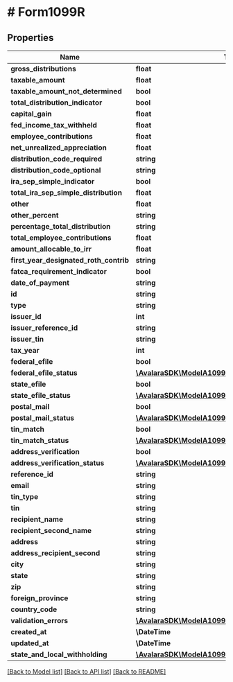 # # Form1099R

## Properties

Name | Type | Description | Notes
------------ | ------------- | ------------- | -------------
**gross_distributions** | **float** |  | [optional]
**taxable_amount** | **float** |  | [optional]
**taxable_amount_not_determined** | **bool** |  | [optional]
**total_distribution_indicator** | **bool** |  | [optional]
**capital_gain** | **float** |  | [optional]
**fed_income_tax_withheld** | **float** |  | [optional]
**employee_contributions** | **float** |  | [optional]
**net_unrealized_appreciation** | **float** |  | [optional]
**distribution_code_required** | **string** |  | [optional]
**distribution_code_optional** | **string** |  | [optional]
**ira_sep_simple_indicator** | **bool** |  | [optional]
**total_ira_sep_simple_distribution** | **float** |  | [optional]
**other** | **float** |  | [optional]
**other_percent** | **string** |  | [optional]
**percentage_total_distribution** | **string** |  | [optional]
**total_employee_contributions** | **float** |  | [optional]
**amount_allocable_to_irr** | **float** |  | [optional]
**first_year_designated_roth_contrib** | **string** |  | [optional]
**fatca_requirement_indicator** | **bool** |  | [optional]
**date_of_payment** | **string** |  | [optional]
**id** | **string** |  | [optional]
**type** | **string** |  | [optional]
**issuer_id** | **int** |  | [optional]
**issuer_reference_id** | **string** |  | [optional]
**issuer_tin** | **string** |  | [optional]
**tax_year** | **int** |  | [optional]
**federal_efile** | **bool** |  | [optional]
**federal_efile_status** | [**\AvalaraSDK\ModelA1099V2\Form1099StatusDetail**](Form1099StatusDetail.md) |  | [optional]
**state_efile** | **bool** |  | [optional]
**state_efile_status** | [**\AvalaraSDK\ModelA1099V2\StateEfileStatusDetail[]**](StateEfileStatusDetail.md) |  | [optional]
**postal_mail** | **bool** |  | [optional]
**postal_mail_status** | [**\AvalaraSDK\ModelA1099V2\Form1099StatusDetail**](Form1099StatusDetail.md) |  | [optional]
**tin_match** | **bool** |  | [optional]
**tin_match_status** | [**\AvalaraSDK\ModelA1099V2\Form1099StatusDetail**](Form1099StatusDetail.md) |  | [optional]
**address_verification** | **bool** |  | [optional]
**address_verification_status** | [**\AvalaraSDK\ModelA1099V2\Form1099StatusDetail**](Form1099StatusDetail.md) |  | [optional]
**reference_id** | **string** |  | [optional]
**email** | **string** |  | [optional]
**tin_type** | **string** |  | [optional]
**tin** | **string** |  | [optional]
**recipient_name** | **string** |  | [optional]
**recipient_second_name** | **string** |  | [optional]
**address** | **string** |  | [optional]
**address_recipient_second** | **string** |  | [optional]
**city** | **string** |  | [optional]
**state** | **string** |  | [optional]
**zip** | **string** |  | [optional]
**foreign_province** | **string** |  | [optional]
**country_code** | **string** |  | [optional]
**validation_errors** | [**\AvalaraSDK\ModelA1099V2\ValidationError[]**](ValidationError.md) |  | [optional]
**created_at** | **\DateTime** |  | [optional]
**updated_at** | **\DateTime** |  | [optional]
**state_and_local_withholding** | [**\AvalaraSDK\ModelA1099V2\StateAndLocalWithholding**](StateAndLocalWithholding.md) |  | [optional]

[[Back to Model list]](../../../README.md#models) [[Back to API list]](../../../README.md#endpoints) [[Back to README]](../../../README.md)
